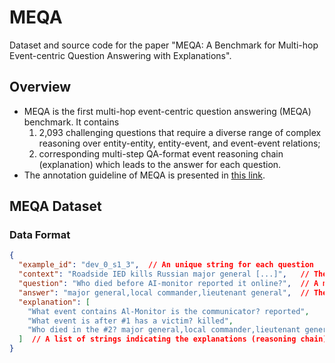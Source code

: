 # MEQA

Dataset and source code for the paper "MEQA: A Benchmark for Multi-hop Event-centric Question Answering with Explanations".

## Overview

- MEQA is the first multi-hop event-centric question answering (MEQA) benchmark. It contains
  1. 2,093 challenging questions that require a diverse range of complex reasoning over entity-entity, entity-event, and event-event relations;
  2. corresponding multi-step QA-format event reasoning chain (explanation) which leads to the answer for each question.
- The annotation guideline of MEQA is presented in [this link](https://docs.google.com/document/d/1R2N7xdBEHAKVuWbY7wDeGWeQC_yeyDEAxN44vYG3I8M/edit?usp=sharing).

## MEQA Dataset

### Data Format

```json
{
  "example_id": "dev_0_s1_3",  // An unique string for each question
  "context": "Roadside IED kills Russian major general [...]",   // The context of the question
  "question": "Who died before AI-monitor reported it online?",  // A multi-hop event-centric question
  "answer": "major general,local commander,lieutenant general",  // The answer for the question
  "explanation": [
    "What event contains Al-Monitor is the communicator? reported",
    "What event is after #1 has a victim? killed",
    "Who died in the #2? major general,local commander,lieutenant general"
  ]  // A list of strings indicating the explanations (reasoning chain)
}
```
